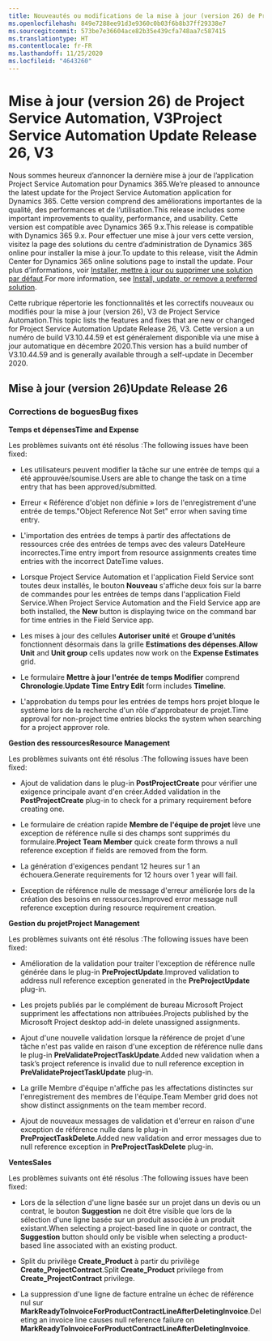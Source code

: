 ```yaml
---
title: Nouveautés ou modifications de la mise à jour (version 26) de Project Service Automation (correctif logiciel), V3
ms.openlocfilehash: 849e7288ee91d3e9360c0b03f6b8b37ff29338e7
ms.sourcegitcommit: 573be7e36604ace82b35e439cfa748aa7c587415
ms.translationtype: HT
ms.contentlocale: fr-FR
ms.lasthandoff: 11/25/2020
ms.locfileid: "4643260"
---
```

<a name="project-service-automation-update-release-26-v3"></a><span data-ttu-id="495dd-102">Mise à jour (version 26) de Project Service Automation, V3</span><span class="sxs-lookup"><span data-stu-id="495dd-102">Project Service Automation Update Release 26, V3</span></span>
================================================

<span data-ttu-id="495dd-103">Nous sommes heureux d’annoncer la dernière mise à jour de l’application Project Service Automation pour Dynamics 365.</span><span class="sxs-lookup"><span data-stu-id="495dd-103">We’re pleased to announce the latest update for the Project Service Automation application for Dynamics 365.</span></span> <span data-ttu-id="495dd-104">Cette version comprend des améliorations importantes de la qualité, des performances et de l’utilisation.</span><span class="sxs-lookup"><span data-stu-id="495dd-104">This release includes some important improvements to quality, performance, and usability.</span></span> <span data-ttu-id="495dd-105">Cette version est compatible avec Dynamics 365 9.x.</span><span class="sxs-lookup"><span data-stu-id="495dd-105">This release is compatible with Dynamics 365 9.x.</span></span> <span data-ttu-id="495dd-106">Pour effectuer une mise à jour vers cette version, visitez la page des solutions du centre d’administration de Dynamics 365 online pour installer la mise à jour.</span><span class="sxs-lookup"><span data-stu-id="495dd-106">To update to this release, visit the Admin Center for Dynamics 365 online solutions page to install the update.</span></span> <span data-ttu-id="495dd-107">Pour plus d’informations, voir [Installer, mettre à jour ou supprimer une solution par défaut](https://docs.microsoft.com/power-platform/admin/install-remove-preferred-solution).</span><span class="sxs-lookup"><span data-stu-id="495dd-107">For more information, see [Install, update, or remove a preferred solution](https://docs.microsoft.com/power-platform/admin/install-remove-preferred-solution).</span></span>

<span data-ttu-id="495dd-108">Cette rubrique répertorie les fonctionnalités et les correctifs nouveaux ou modifiés pour la mise à jour (version 26), V3 de Project Service Automation.</span><span class="sxs-lookup"><span data-stu-id="495dd-108">This topic lists the features and fixes that are new or changed for Project Service Automation Update Release 26, V3.</span></span> <span data-ttu-id="495dd-109">Cette version a un numéro de build V3.10.44.59 et est généralement disponible via une mise à jour automatique en décembre 2020.</span><span class="sxs-lookup"><span data-stu-id="495dd-109">This version has a build number of V3.10.44.59 and is generally available through a self-update in December 2020.</span></span>

<a name="update-release-26"></a><span data-ttu-id="495dd-110">Mise à jour (version 26)</span><span class="sxs-lookup"><span data-stu-id="495dd-110">Update Release 26</span></span>
-----------------

### <a name="bug-fixes"></a><span data-ttu-id="495dd-111">Corrections de bogues</span><span class="sxs-lookup"><span data-stu-id="495dd-111">Bug fixes</span></span>

<span data-ttu-id="495dd-112">**Temps et dépenses**</span><span class="sxs-lookup"><span data-stu-id="495dd-112">**Time and Expense**</span></span>

<span data-ttu-id="495dd-113">Les problèmes suivants ont été résolus :</span><span class="sxs-lookup"><span data-stu-id="495dd-113">The following issues have been fixed:</span></span>

-   <span data-ttu-id="495dd-114">Les utilisateurs peuvent modifier la tâche sur une entrée de temps qui a été approuvée/soumise.</span><span class="sxs-lookup"><span data-stu-id="495dd-114">Users are able to change the task on a time entry that has been approved/submitted.</span></span>

-   <span data-ttu-id="495dd-115">Erreur « Référence d'objet non définie » lors de l'enregistrement d'une entrée de temps.</span><span class="sxs-lookup"><span data-stu-id="495dd-115">"Object Reference Not Set" error when saving time entry.</span></span>

-   <span data-ttu-id="495dd-116">L'importation des entrées de temps à partir des affectations de ressources crée des entrées de temps avec des valeurs DateHeure incorrectes.</span><span class="sxs-lookup"><span data-stu-id="495dd-116">Time entry import from resource assignments creates time entries with the incorrect DateTime values.</span></span>

-   <span data-ttu-id="495dd-117">Lorsque Project Service Automation et l'application Field Service sont toutes deux installés, le bouton **Nouveau** s'affiche deux fois sur la barre de commandes pour les entrées de temps dans l'application Field Service.</span><span class="sxs-lookup"><span data-stu-id="495dd-117">When Project Service Automation and the Field Service app are both installed, the **New** button is displaying twice on the command bar for time entries in the Field Service app.</span></span>

-   <span data-ttu-id="495dd-118">Les mises à jour des cellules **Autoriser unité** et **Groupe d’unités** fonctionnent désormais dans la grille **Estimations des dépenses**.</span><span class="sxs-lookup"><span data-stu-id="495dd-118">**Allow Unit** and **Unit group** cells updates now work on the **Expense Estimates** grid.</span></span>

-   <span data-ttu-id="495dd-119">Le formulaire **Mettre à jour l'entrée de temps Modifier** comprend **Chronologie**.</span><span class="sxs-lookup"><span data-stu-id="495dd-119">**Update Time Entry Edit** form includes **Timeline**.</span></span>

-   <span data-ttu-id="495dd-120">L'approbation du temps pour les entrées de temps hors projet bloque le système lors de la recherche d'un rôle d'approbateur de projet.</span><span class="sxs-lookup"><span data-stu-id="495dd-120">Time approval for non-project time entries blocks the system when searching for a project approver role.</span></span>

<span data-ttu-id="495dd-121">**Gestion des ressources**</span><span class="sxs-lookup"><span data-stu-id="495dd-121">**Resource Management**</span></span>

<span data-ttu-id="495dd-122">Les problèmes suivants ont été résolus :</span><span class="sxs-lookup"><span data-stu-id="495dd-122">The following issues have been fixed:</span></span>

-   <span data-ttu-id="495dd-123">Ajout de validation dans le plug-in **PostProjectCreate** pour vérifier une exigence principale avant d'en créer.</span><span class="sxs-lookup"><span data-stu-id="495dd-123">Added validation in the **PostProjectCreate** plug-in to check for a primary requirement before creating one.</span></span>

-   <span data-ttu-id="495dd-124">Le formulaire de création rapide **Membre de l'équipe de projet** lève une exception de référence nulle si des champs sont supprimés du formulaire.</span><span class="sxs-lookup"><span data-stu-id="495dd-124">**Project Team Member** quick create form throws a null reference exception if fields are removed from the form.</span></span>

-   <span data-ttu-id="495dd-125">La génération d'exigences pendant 12 heures sur 1 an échouera.</span><span class="sxs-lookup"><span data-stu-id="495dd-125">Generate requirements for 12 hours over 1 year will fail.</span></span>

-   <span data-ttu-id="495dd-126">Exception de référence nulle de message d'erreur améliorée lors de la création des besoins en ressources.</span><span class="sxs-lookup"><span data-stu-id="495dd-126">Improved error message null reference exception during resource requirement creation.</span></span>

<span data-ttu-id="495dd-127">**Gestion du projet**</span><span class="sxs-lookup"><span data-stu-id="495dd-127">**Project Management**</span></span>

<span data-ttu-id="495dd-128">Les problèmes suivants ont été résolus :</span><span class="sxs-lookup"><span data-stu-id="495dd-128">The following issues have been fixed:</span></span>

-   <span data-ttu-id="495dd-129">Amélioration de la validation pour traiter l'exception de référence nulle générée dans le plug-in **PreProjectUpdate**.</span><span class="sxs-lookup"><span data-stu-id="495dd-129">Improved validation to address null reference exception generated in the **PreProjectUpdate** plug-in.</span></span>

-   <span data-ttu-id="495dd-130">Les projets publiés par le complément de bureau Microsoft Project suppriment les affectations non attribuées.</span><span class="sxs-lookup"><span data-stu-id="495dd-130">Projects published by the Microsoft Project desktop add-in delete unassigned assignments.</span></span>

-   <span data-ttu-id="495dd-131">Ajout d'une nouvelle validation lorsque la référence de projet d'une tâche n'est pas valide en raison d'une exception de référence nulle dans le plug-in **PreValidateProjectTaskUpdate**.</span><span class="sxs-lookup"><span data-stu-id="495dd-131">Added new validation when a task’s project reference is invalid due to null reference exception in **PreValidateProjectTaskUpdate** plug-in.</span></span>

-   <span data-ttu-id="495dd-132">La grille Membre d'équipe n'affiche pas les affectations distinctes sur l'enregistrement des membres de l'équipe.</span><span class="sxs-lookup"><span data-stu-id="495dd-132">Team Member grid does not show distinct assignments on the team member record.</span></span>

-   <span data-ttu-id="495dd-133">Ajout de nouveaux messages de validation et d'erreur en raison d'une exception de référence nulle dans le plug-in **PreProjectTaskDelete**.</span><span class="sxs-lookup"><span data-stu-id="495dd-133">Added new validation and error messages due to null reference exception in **PreProjectTaskDelete** plug-in.</span></span>

<span data-ttu-id="495dd-134">**Ventes**</span><span class="sxs-lookup"><span data-stu-id="495dd-134">**Sales**</span></span>

<span data-ttu-id="495dd-135">Les problèmes suivants ont été résolus :</span><span class="sxs-lookup"><span data-stu-id="495dd-135">The following issues have been fixed:</span></span>

-   <span data-ttu-id="495dd-136">Lors de la sélection d'une ligne basée sur un projet dans un devis ou un contrat, le bouton **Suggestion** ne doit être visible que lors de la sélection d'une ligne basée sur un produit associée à un produit existant.</span><span class="sxs-lookup"><span data-stu-id="495dd-136">When selecting a project-based line in quote or contract, the **Suggestion** button should only be visible when selecting a product-based line associated with an existing product.</span></span>

-   <span data-ttu-id="495dd-137">Split du privilège **Create_Product** à partir du privilège **Create_ProjectContract**.</span><span class="sxs-lookup"><span data-stu-id="495dd-137">Split **Create_Product** privilege from **Create_ProjectContract** privilege.</span></span>

-   <span data-ttu-id="495dd-138">La suppression d'une ligne de facture entraîne un échec de référence nul sur **MarkReadyToInvoiceForProductContractLineAfterDeletingInvoice**.</span><span class="sxs-lookup"><span data-stu-id="495dd-138">Deleting an invoice line causes null reference failure on **MarkReadyToInvoiceForProductContractLineAfterDeletingInvoice**.</span></span>
